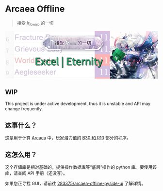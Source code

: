 # Arcaea Offline

> 接受 <i>lr<sub>lowiro</sub></i> 的一切

![Excel | Eternity](./assets/excel_eternity.png "Excel | Eternity")

## WIP

This project is under active development, thus it is unstable and API may change frequently.

## 这事什么？

这是用于计算 [Arcaea](https://arcaea.lowiro.com/) 中，玩家潜力值的 [B30 和 R10](https://wiki.arcaea.cn/潜力值#整体潜力值计算) 部分的程序。

## 这怎么用？

这个存储库是相对基础的，提供操作数据库等“底层”操作的 python 库。要使用该库，请查阅 API 手册（还没写）。

如果您正寻找 GUI，请前往 [283375/arcaea-offline-pyside-ui](https://github.com/283375/arcaea-offline-pyside-ui) 了解详情。
